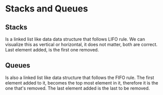 # Stacks and Queues

## Stacks

Is a linked list like data data structure that follows LIFO rule.  We can visualize this as vertical or horizontal, it does not matter, both are correct.  Last element added, is the first one removed.

## Queues

Is also a linked list like data structure that follows the FIFO rule.  The first element added to it, becomes the top most element in it, therefore it is the one that's removed.  The last element added is the last to be removed.